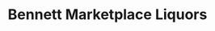 ---
title: "Bennett Marketplace Liquors"
url: /bennett/bennett-marketplace-liquors/
shop: Spirituosen
---